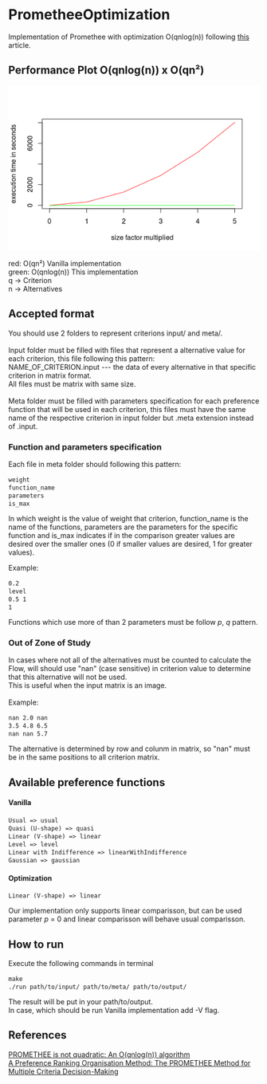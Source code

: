 # PrometheeOptimization

Implementation of Promethee with optimization O(qnlog(n)) following [this](https://www.sciencedirect.com/science/article/pii/S0305048317303729) article.

## Performance Plot O(qnlog(n)) x O(qn²)

![Optimization x Vanilla Plot](assets/Rplot.png?raw=true "Performance Plot")<br>

red: O(qn²) Vanilla implementation<br>
green: O(qnlog(n)) This implementation<br>
q -> Criterion<br>
n -> Alternatives

## Accepted format

You should use 2 folders to represent criterions input/ and meta/. <br><br>
Input folder must be filled with files that represent a alternative value for each criterion, this file following this pattern: <br>
NAME_OF_CRITERION.input --- the data of every alternative in that specific criterion in matrix format.<br>
All files must be matrix with same size.<br><br>
Meta folder must be filled with parameters specification for each preference function that will be used in each criterion, this files must have the same name of the respective criterion in input folder but .meta extension instead of .input.<br>

### Function and parameters specification

Each file in meta folder should following this pattern:

```
weight
function_name
parameters
is_max
```
In which weight is the value of weight that criterion, function_name is the name of the functions, parameters are the parameters for the specific function and is_max indicates if in the comparison greater values are desired over the smaller ones (0 if smaller values are desired, 1 for greater values).

Example:
```
0.2
level
0.5 1
1
```
Functions which use more of than 2 parameters must be follow _p_, _q_ pattern.


### Out of Zone of Study

In cases where not all of the alternatives must be counted to calculate the Flow, will should use "nan" (case sensitive) in criterion value to determine that this alternative will not be used.<br>
This is useful when the input matrix is an image.<br><br>
Example:
```
nan 2.0 nan
3.5 4.8 6.5
nan nan 5.7
```
The alternative is determined by row and colunm in matrix, so "nan" must be in the same positions to all criterion matrix.

## Available preference functions

#### Vanilla

```
Usual => usual
Quasi (U-shape) => quasi
Linear (V-shape) => linear
Level => level
Linear with Indifference => linearWithIndifference
Gaussian => gaussian
```

#### Optimization

```
Linear (V-shape) => linear
```

Our implementation only supports linear comparisson, but can be used parameter _p_ = 0 and linear comparisson will behave usual comparisson.

## How to run
Execute the following commands in terminal
```
make
./run path/to/input/ path/to/meta/ path/to/output/
```
The result will be put in your path/to/output.<br>
In case, which should be run Vanilla implementation add -V flag.

## References

[PROMETHEE is not quadratic: An O(qnlog(n)) algorithm](https://www.sciencedirect.com/science/article/pii/S0305048317303729)<br>
[A Preference Ranking Organisation Method: The PROMETHEE Method for Multiple Criteria Decision-Making](https://www.jstor.org/stable/2631441)
